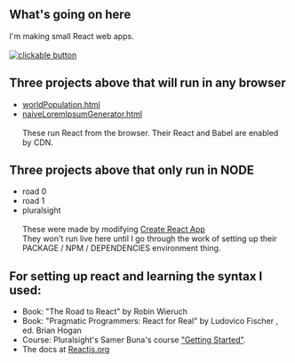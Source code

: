 ## What's going on here
I'm making small React web apps.<br><br>
[![clickable button](https://github.com/atom-box/sandReact/blob/master/images/go-button__171x80.png)](https://atom-box.github.io/sandReact/)
## Three projects above that will run in any browser
* [worldPopulation.html](https://atom-box.github.io/sandReact/quickies/rWorldPopulation.html)
* [naiveLoremIpsumGenerator.html](https://atom-box.github.io/sandReact/quickies/quickies/rLoremIpsumGenerator.html)
<br><br>These run React from the browser.  Their React and Babel are enabled by CDN.<br>

## Three projects above that only run in NODE
* road 0
* road 1
* pluralsight<br><br>
These were made by modifying [Create React App](https://github.com/facebook/create-react-app)<br>
They won't run live here until I go through the work of setting up their  PACKAGE / NPM / DEPENDENCIES environment thing.<br>

## For setting up react and learning the syntax I used:
* Book: "The Road to React" by Robin Wieruch
* Book: "Pragmatic Programmers: React for Real" by Ludovico Fischer , ed. Brian Hogan
* Course: Pluralsight's Samer Buna's course ["Getting Started"](https://jscomplete.com/playground/rgs1.6).
* The docs at [Reactjs.org](https://reactjs.org/tutorial/tutorial.html)
